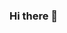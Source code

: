 ### Hi there 👋

<!--
**Dstanfield-Creator/Dstanfield-Creator** is a ✨ _special_ ✨ repository because its `README.md` (this file) appears on your GitHub profile.

Here are some ideas to get you started:

- 🔭 I’m currently working on ...  Learning New Languages (Python,Node.js)
- 🌱 I’m currently learning ... Python
- 👯 I’m looking to collaborate on ... Node.js
- 🤔 I’m looking for help with ... Mini Projects
- 💬 Ask me about ... Anything
- 📫 How to reach me: ... (Discored - danodeadshot#2788)
- 😄 Pronouns: ... He/Him
- ⚡ Fun fact: ... Asspiring Full Stack Developer
-->
